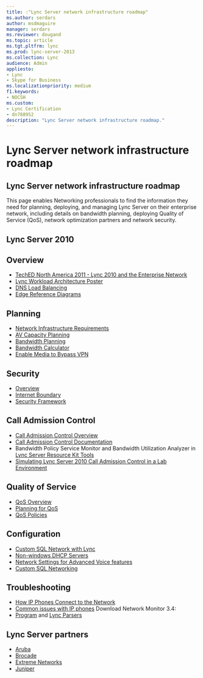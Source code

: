 ```yaml
---
title: :"Lync Server network infrastructure roadmap"
ms.author: serdars
author: msdmaguire
manager: serdars
ms.reviewer: dougand
ms.topic: article
ms.tgt.pltfrm: lync
ms.prod: lync-server-2013 
ms.collection: Lync
audience: Admin
appliesto:
- Lync
- Skype for Business 
ms.localizationpriority: medium
f1.keywords:
- NOCSH
ms.custom:
- Lync Certification
- dn788952
description: "Lync Server network infrastructure roadmap."
---
```



# Lync Server network infrastructure roadmap

## Lync Server network infrastructure roadmap
This page enables Networking professionals to find the information they need for planning, deploying, and managing Lync Server on their enterprise network, including details on bandwidth planning, deploying Quality of Service (QoS), network optimization partners and network security.

## Lync Server 2010

## Overview

- [TechED North America 2011 - Lync 2010 and the Enterprise Network](https://channel9.msdn.com/events/teched/northamerica/2011/exl314)
- [Lync Workload Architecture Poster](https://www.microsoft.com/download/en/details.aspx?id=6797)
- [DNS Load Balancing](https://blogs.technet.com/b/nexthop/archive/2011/05/25/dns-load-balancing-in-lync-server-2010.aspx)
- [Edge Reference Diagrams](https://blogs.technet.com/b/nexthop/archive/2011/03/14/lync-server-2010-edge-server-reference-architecture-diagrams-available-for-download.aspx)

## Planning
- [Network Infrastructure Requirements](../../SfbServer/plan-your-deployment/network-requirements/network-requirements.md)
- [AV Capacity Planning](../../SfbServer/plan-your-deployment/capacity/capacity.md)
- [Bandwidth Planning](/previous-versions/office/skype-server-2010/gg413004(v=ocs.14))
- [Bandwidth Calculator](/previous-versions/office/skype-server-2010/gg413004(v=ocs.14))
- [Enable Media to Bypass VPN](https://blogs.technet.com/b/nexthop/archive/2011/11/15/enabling-lync-media-to-bypass-a-vpn-tunnel.aspx)

## Security
- [Overview](/previous-versions/office/skype-server-2010/gg195690(v=ocs.14))
- [Internet Boundary](/previous-versions/office/skype-server-2010/gg195654(v=ocs.14)) 
- [Security Framework](/previous-versions/office/skype-server-2010/gg195819(v=ocs.14))


## Call Admission Control
- [Call Admission Control Overview](https://blogs.technet.com/b/nexthop/archive/2010/11/17/call-admission-control-in-lync-server-2010.aspx)
- [Call Admission Control Documentation](/previous-versions/office/lync-server-2013/lync-server-2013-planning-for-call-admission-control)
- Bandwidth Policy Service Monitor and Bandwidth Utilization Analyzer in [Lync Server Resource Kit Tools](https://www.microsoft.com/downloads/en/details.aspx?FamilyID=80cc5ce7-970d-4fd2-8731-d5d7d0829266) 
- [Simulating Lync Server 2010 Call Admission Control in a Lab Environment](/archive/blogs/drrez/simulating-lync-server-2010-call-admission-control-in-a-lab-environment)

## Quality of Service
- [QoS Overview](/previous-versions/office/skype-server-2010/gg405407(v=ocs.14))
- [Planning for QoS](/previous-versions/office/skype-server-2010/gg405412(v=ocs.14))
- [QoS Policies](/previous-versions/office/skype-server-2010/gg405414(v=ocs.14))

## Configuration
- [Custom SQL Network with Lync](https://blogs.technet.com/b/nexthop/archive/2011/04/12/using-lync-server-2010-with-a-custom-sql-server-network-configuration.aspx)
- [Non-windows DHCP Servers](/previous-versions/office/skype-server-2010/gg412828(v=ocs.14))
- [Network Settings for Advanced Voice features](../../SfbServer/plan-your-deployment/enterprise-voice-solution/network-settings-for-advanced-features.md)
- [Custom SQL Networking](https://blogs.technet.com/b/nexthop/archive/2011/04/12/using-lync-server-2010-with-a-custom-sql-server-network-configuration.aspx)

## Troubleshooting
- [How IP Phones Connect to the Network](/previous-versions/office/lync-server-2013/lync-server-2013-topologies-for-ip-phones)
- [Common issues with IP phones](/previous-versions/office/skype-server-2010/gg399002(v=ocs.14))
Download Network Monitor 3.4:
- [Program](https://www.microsoft.com/downloads/en/details.aspx?FamilyID=983b941d-06cb-4658-b7f6-3088333d062f&displaylang=en) and [Lync Parsers](https://www.microsoft.com/downloads/en/details.aspx?FamilyID=8a1847fe-c1ad-41e4-98ab-e25e6f62542c)

## Lync Server partners
- [Aruba](https://www.arubanetworks.com/lync)
- [Brocade](https://www.brocade.com/)
- [Extreme Networks](https://www.extremenetworks.com/)
- [Juniper](https://www.arubanetworks.com/lync)